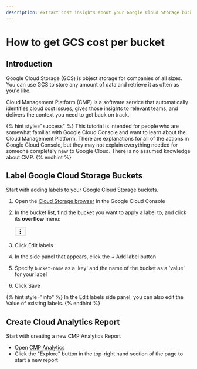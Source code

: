 ```yaml
---
description: extract cost insights about your Google Cloud Storage buckets
---
```


# How to get GCS cost per bucket

## Introduction

Google Cloud Storage (GCS) is object storage for companies of all sizes. You can use GCS to store any amount of data and retrieve it as often as you'd like.

Cloud Management Platform (CMP) is a software service that automatically identifies cloud cost issues, gives those insights to relevant teams, and delivers the context you need to get back on track.

{% hint style="success" %}
This tutorial is intended for people who are somewhat familiar with Google Cloud Console and want to learn about the Cloud Management Platform. There are explanations for all of the actions in Google Cloud Console, but they may not explain everything needed for someone completely new to Google Cloud. There is no assumed knowledge about CMP.
{% endhint %}

## Label Google Cloud Storage Buckets

Start with adding labels to your Google Cloud Storage buckets.

1. Open the [Cloud Storage browser](https://console.cloud.google.com/storage/browser) in the Google Cloud Console
2. In the bucket list, find the bucket you want to apply a label to, and click its **overflow** menu:

   ![A screenshot showing the overflow menu icon](../.gitbook/assets/overflow-menu-icon.png)
3. Click Edit labels
4. In the side panel that appears, click the + Add label button
5. Specify `bucket-name` as a 'key' and the name of the bucket as a 'value' for your label
6. Click Save

{% hint style="info" %}
In the Edit labels side panel, you can also edit the Value of existing labels.
{% endhint %}

## Create Cloud Analytics Report

Start with creating a new CMP Analytics Report

* Open [CMP Analytics](https://app.doit-intl.com/analytics)
* Click the "Explore" button in the top-right hand section of the page to start a new report
